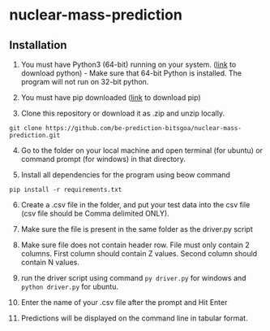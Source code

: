 # nuclear-mass-prediction

## Installation

1. You must have Python3 (64-bit) running on your system. ([link](https://www.python.org/downloads/) to download python) - Make sure that 64-bit Python is installed. The program will not run on 32-bit python.

2. You must have pip downloaded ([link](https://pip.pypa.io/en/stable/installing/) to download pip)

3. Clone this repository or download it as .zip and unzip locally.

`git clone https://github.com/be-prediction-bitsgoa/nuclear-mass-prediction.git`

4. Go to the folder on your local machine and open terminal (for ubuntu) or command prompt (for windows) in that directory.

5. Install all dependencies for the program using beow command

`pip install -r requirements.txt`

6. Create a .csv file in the folder, and put your test data into the csv file (csv file should be Comma delimited ONLY).

7. Make sure the file is present in the same folder as the driver.py script

8. Make sure file does not contain header row. File must only contain 2 columns. First column should contain Z values. Second column should contain N values.

9. run the driver script using command `py driver.py` for windows and `python driver.py` for ubuntu.

10. Enter the name of your .csv file after the prompt and Hit Enter

11. Predictions will be displayed on the command line in tabular format.
